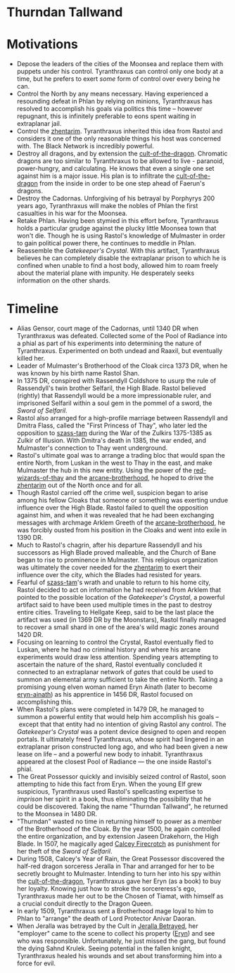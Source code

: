 # Thurndan Tallwand

# Motivations

- Depose the leaders of the cities of the Moonsea and replace them with puppets under his control. Tyranthraxus can control only one body at a time, but he prefers to exert *some* form of control over every being he can.
- Control the North by any means necessary. Having experienced a resounding defeat in Phlan by relying on minions, Tyranthraxus has resolved to accomplish his goals via politics this time – however repugnant, this is infinitely preferable to eons spent waiting in extraplanar jail.
- Control the [zhentarim](../factions/zhentarim.md). Tyranthraxus inherited this idea from Rastol and considers it one of the only reasonable things his host was concerned with. The Black Network is incredibly powerful.
- Destroy all dragons, and by extension the [cult-of-the-dragon](../factions/cult-of-the-dragon.md). Chromatic dragons are too similar to Tyranthraxus to be allowed to live - paranoid, power-hungry, and calculating. He knows that even a single one set against him is a major issue. His plan is to infiltrate the [cult-of-the-dragon](../factions/cult-of-the-dragon.md) from the inside in order to be one step ahead of Faerun's dragons.
- Destroy the Cadornas. Unforgiving of his betrayal by Porphyrys 200 years ago, Tyranthraxus will make the nobles of Phlan the first casualties in his war for the Moonsea.
- Retake Phlan. Having been stymied in this effort before, Tyranthraxus holds a particular grudge against the plucky little Moonsea town that won't die. Though he is using Rastol's knowledge of Mulmaster in order to gain political power there, he continues to meddle in Phlan.
- Reassemble the *Gatekeeper's Crystal*. With this artifact, Tyranthraxus believes he can completely disable the extraplanar prison to which he is confined when unable to find a host body, allowed him to roam freely about the material plane with impunity. He desperately seeks information on the other shards.

# Timeline

- Alias Gensor, court mage of the Cadornas, until 1340 DR when Tyranthraxus was defeated. Collected some of the Pool of Radiance into a phial as part of his experiments into determining the nature of Tyranthraxus. Experimented on both undead and Raaxil, but eventually killed her.
- Leader of Mulmaster's Brotherhood of the Cloak circa 1373 DR, when he was known by his birth name Rastol Shan.
- In 1375 DR, conspired with Rassendyll Coldshore to usurp the rule of Rassendyll's twin brother Selfaril, the High Blade. Rastol believed (rightly) that Rassendyll would be a more impressionable ruler, and imprisoned Selfaril within a soul gem in the pommel of a sword, the *Sword of Selfaril*.
- Rastol also arranged for a high-profile marriage between Rassendyll and Dmitra Flass, called the "First Princess of Thay", who later led the opposition to [szass-tam](szass-tam.md) during the War of the Zulkirs 1375-1385 as Zulkir of Illusion. With Dmitra's death in 1385, the war ended, and Mulmaster's connection to Thay went underground.
- Rastol's ultimate goal was to arrange a trading bloc that would span the entire North, from Luskan in the west to Thay in the east, and make Mulmaster the hub in this new entity. Using the power of the [red-wizards-of-thay](../factions/red-wizards-of-thay.md) and the [arcane-brotherhood](../factions/arcane-brotherhood.md), he hoped to drive the [zhentarim](../factions/zhentarim.md) out of the North once and for all.
- Though Rastol carried off the crime well, suspicion began to arise among his fellow Cloaks that someone or something was exerting undue influence over the High Blade. Rastol failed to quell the opposition against him, and when it was revealed that he had been exchanging messages with archmage Arklem Greeth of the [arcane-brotherhood](../factions/arcane-brotherhood.md), he was forcibly ousted from his position in the Cloaks and went into exile in 1390 DR.
- Much to Rastol's chagrin, after his departure Rassendyll and his successors as High Blade proved malleable, and the Church of Bane began to rise to prominence in Mulmaster. This religious organization was ultimately the cover needed for the [zhentarim](../factions/zhentarim.md) to exert their influence over the city, which the Blades had resisted for years.
- Fearful of [szass-tam](szass-tam.md)'s wrath and unable to return to his home city, Rastol decided to act on information he had received from Arklem that pointed to the possible location of the *Gatekeeper's Crystal*, a powerful artifact said to have been used multiple times in the past to destroy entire cities. Traveling to Hellgate Keep, said to be the last place the artifact was used (in 1369 DR by the Moonstars), Rastol finally managed to recover a small shard in one of the area's wild magic zones around 1420 DR.
- Focusing on learning to control the Crystal, Rastol eventually fled to Luskan, where he had no criminal history and where his arcane experiments would draw less attention. Spending years attempting to ascertain the nature of the shard, Rastol eventually concluded it connected to an extraplanar network of *gate*s that could be used to summon an elemental army sufficient to take the entire North. Taking a promising young elven woman named Eryn Ainath (later to become [eryn-ainath](eryn-ainath.md)) as his apprentice in 1456 DR, Rastol focused on accomplishing this.
- When Rastol's plans were completed in 1479 DR, he managed to summon a powerful entity that would help him accomplish his goals – except that that entity had no intention of giving Rastol any control. The *Gatekeeper's Crystal* was a potent device designed to open and reopen portals. It ultimately freed Tyranthraxus, whose spirit had lingered in an extraplanar prison constructed long ago, and who had been given a new lease on life – and a powerful new body to inhabit. Tyranthraxus appeared at the closest Pool of Radiance — the one inside Rastol's phial.
- The Great Possessor quickly and invisibly seized control of Rastol, soon attempting to hide this fact from Eryn. When the young Elf grew suspicious, Tyranthraxus used Rastol's spellcasting expertise to *imprison* her spirit in a book, thus eliminating the possibility that he could be discovered. Taking the name "Thurndan Tallwand", he returned to the Moonsea in 1480 DR.
- "Thurndan" wasted no time in returning himself to power as a member of the Brotherhood of the Cloak. By the year 1500, he again controlled the entire organization, and by extension Jaseen Drakehorn, the High Blade. In 1507, he magically aged [Calcey Firecrotch](../Calcey%20Firecrotch/%21index.md) as punishment for her theft of the *Sword of Selfaril*.
- During 1508, Calcey's Year of Rain, the Great Possessor discovered the half-red dragon sorceress Jeralla in Thar and arranged for her to be secretly brought to Mulmaster. Intending to turn her into his spy within the [cult-of-the-dragon](../factions/cult-of-the-dragon.md), Tyranthraxus gave her Eryn (as a book) to buy her loyalty. Knowing just how to stroke the sorcereress's ego, Tyranthraxus made her out to be the Chosen of Tiamat, with himself as a crucial conduit directly to the Dragon Queen.
- In early 1509, Tyranthraxus sent a Brotherhood mage loyal to him to Phlan to "arrange" the death of Lord Protector Anivar Daoran.
- When Jeralla was betrayed by the Cult in [Jeralla Betrayed](../logbook/Jeralla%20Betrayed.md), her "employer" came to the scene to collect his property ([Eryn](../Eryn/%21index.md)) and see who was responsible. Unfortunately, he just missed the gang, but found the dying Sahnd Krulek. Seeing potential in the fallen knight, Tyranthraxus healed his wounds and set about transforming him into a force for evil.